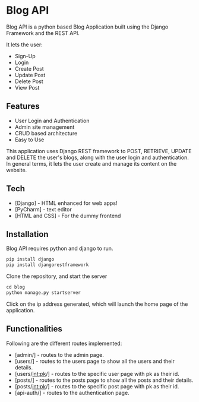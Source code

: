 # Blog API

Blog API is a python based Blog Application built using the Django Framework and the REST API.

It lets the user:

- Sign-Up
- Login
- Create Post
- Update Post
- Delete Post
- View Post

## Features

- User Login and Authentication
- Admin site management
- CRUD based architecture
- Easy to Use

This application uses Django REST framework to POST, RETRIEVE, UPDATE and DELETE the user's blogs, along with the user
login and authentication. In general terms, it lets the user create and manage its content on the website.

## Tech

- [Django] - HTML enhanced for web apps!
- [PyCharm] - text editor
- [HTML and CSS] - For the dummy frontend

## Installation

Blog API requires python and django to run.

```python
pip install django
pip install djangorestframework
```

Clone the repository, and start the server

```python
cd blog
python manage.py startserver
```

Click on the ip address generated, which will launch the home page of the application.

## Functionalities

Following are the different routes implemented:

- [admin/] - routes to the admin page.
- [users/] - routes to the users page to show all the users and their details.
- [users/<int:pk>/] - routes to the specific user page with pk as their id.
- [posts/] - routes to the posts page to show all the posts and their details.
- [posts/<int:pk>/] - routes to the specific post page with pk as their id.
- [api-auth/] - routes to the authentication page.
